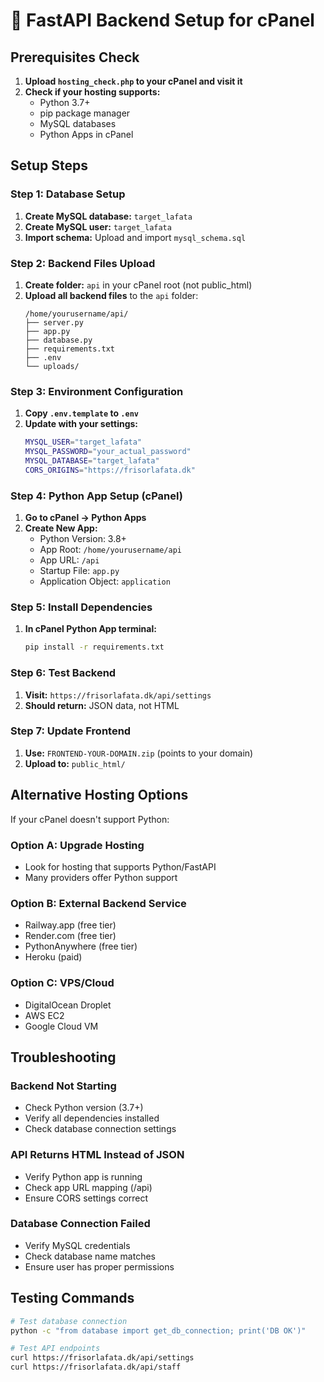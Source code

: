 # 🚀 FastAPI Backend Setup for cPanel

## Prerequisites Check

1. **Upload `hosting_check.php` to your cPanel and visit it**
2. **Check if your hosting supports:**
   - Python 3.7+ 
   - pip package manager
   - MySQL databases
   - Python Apps in cPanel

## Setup Steps

### Step 1: Database Setup
1. **Create MySQL database:** `target_lafata`
2. **Create MySQL user:** `target_lafata` 
3. **Import schema:** Upload and import `mysql_schema.sql`

### Step 2: Backend Files Upload
1. **Create folder:** `api` in your cPanel root (not public_html)
2. **Upload all backend files** to the `api` folder:
   ```
   /home/yourusername/api/
   ├── server.py
   ├── app.py
   ├── database.py
   ├── requirements.txt
   ├── .env
   └── uploads/
   ```

### Step 3: Environment Configuration
1. **Copy `.env.template` to `.env`**
2. **Update with your settings:**
   ```bash
   MYSQL_USER="target_lafata"
   MYSQL_PASSWORD="your_actual_password"
   MYSQL_DATABASE="target_lafata"
   CORS_ORIGINS="https://frisorlafata.dk"
   ```

### Step 4: Python App Setup (cPanel)
1. **Go to cPanel → Python Apps**
2. **Create New App:**
   - Python Version: 3.8+
   - App Root: `/home/yourusername/api`
   - App URL: `/api` 
   - Startup File: `app.py`
   - Application Object: `application`

### Step 5: Install Dependencies
1. **In cPanel Python App terminal:**
   ```bash
   pip install -r requirements.txt
   ```

### Step 6: Test Backend
1. **Visit:** `https://frisorlafata.dk/api/settings`
2. **Should return:** JSON data, not HTML

### Step 7: Update Frontend
1. **Use:** `FRONTEND-YOUR-DOMAIN.zip` (points to your domain)
2. **Upload to:** `public_html/`

## Alternative Hosting Options

If your cPanel doesn't support Python:

### Option A: Upgrade Hosting
- Look for hosting that supports Python/FastAPI
- Many providers offer Python support

### Option B: External Backend Service
- Railway.app (free tier)
- Render.com (free tier) 
- PythonAnywhere (free tier)
- Heroku (paid)

### Option C: VPS/Cloud
- DigitalOcean Droplet
- AWS EC2
- Google Cloud VM

## Troubleshooting

### Backend Not Starting
- Check Python version (3.7+)
- Verify all dependencies installed
- Check database connection settings

### API Returns HTML Instead of JSON  
- Verify Python app is running
- Check app URL mapping (/api)
- Ensure CORS settings correct

### Database Connection Failed
- Verify MySQL credentials
- Check database name matches
- Ensure user has proper permissions

## Testing Commands

```bash
# Test database connection
python -c "from database import get_db_connection; print('DB OK')"

# Test API endpoints
curl https://frisorlafata.dk/api/settings
curl https://frisorlafata.dk/api/staff
```